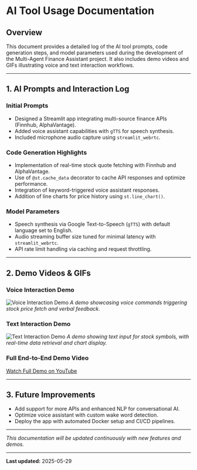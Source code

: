 # AI Tool Usage Documentation

## Overview
This document provides a detailed log of the AI tool prompts, code generation steps, and model parameters used during the development of the Multi-Agent Finance Assistant project. It also includes demo videos and GIFs illustrating voice and text interaction workflows.

---

## 1. AI Prompts and Interaction Log

### Initial Prompts
- Designed a Streamlit app integrating multi-source finance APIs (Finnhub, AlphaVantage).
- Added voice assistant capabilities with `gTTS` for speech synthesis.
- Included microphone audio capture using `streamlit_webrtc`.

### Code Generation Highlights
- Implementation of real-time stock quote fetching with Finnhub and AlphaVantage.
- Use of `@st.cache_data` decorator to cache API responses and optimize performance.
- Integration of keyword-triggered voice assistant responses.
- Addition of line charts for price history using `st.line_chart()`.

### Model Parameters
- Speech synthesis via Google Text-to-Speech (`gTTS`) with default language set to English.
- Audio streaming buffer size tuned for minimal latency with `streamlit_webrtc`.
- API rate limit handling via caching and request throttling.

---

## 2. Demo Videos & GIFs

### Voice Interaction Demo
![Voice Interaction Demo](./assets/voice_interaction_demo.gif)
_A demo showcasing voice commands triggering stock price fetch and verbal feedback._

### Text Interaction Demo
![Text Interaction Demo](./assets/text_interaction_demo.gif)
_A demo showing text input for stock symbols, with real-time data retrieval and chart display._

### Full End-to-End Demo Video
[Watch Full Demo on YouTube](https://youtu.be/your-demo-video-link)

---

## 3. Future Improvements
- Add support for more APIs and enhanced NLP for conversational AI.
- Optimize voice assistant with custom wake word detection.
- Deploy the app with automated Docker setup and CI/CD pipelines.

---

*This documentation will be updated continuously with new features and demos.*

---

**Last updated:** 2025-05-29

